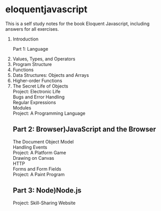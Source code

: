 # eloquentjavascript<br />
This is a self study notes for the book Eloquent Javascript, including answers for all exercises.

<ol>
<li>Introduction</li>
<p>Part 1: Language</p>
<li>Values, Types, and Operators</li>
<li>Program Structure</li>
<li>Functions</li>
<li>Data Structures: Objects and Arrays</li>
<li>Higher-order Functions</li>
<li>The Secret Life of Objects</li>
Project: Electronic Life<br />
Bugs and Error Handling<br />
Regular Expressions<br />
Modules<br />
Project: A Programming Language<br />
<h2>Part 2: Browser)JavaScript and the Browser</h2>
The Document Object Model<br />
Handling Events<br />
Project: A Platform Game<br />
Drawing on Canvas<br />
HTTP<br />
Forms and Form Fields<br />
Project: A Paint Program<br />
<h2>Part 3: Node)Node.js</h2>
Project: Skill-Sharing Website<br />
